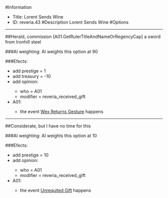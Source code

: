 #Information
 - Title: Lorent Sends Wine
 - ID: reveria.43
#Description
Lorent Sends Wine
#Options

___
##Herald, commission [A01.GetRulerTitleAndNameOrRegencyCap] a sword from Ironhill steel

###AI weighting:
AI weights this option at 90


###Efects:<ul><li>add prestige = 1</li><li>add treasury = -10</li><li>add opinion:</li><ul><li>who = A01</li><li>modifier = reveria_received_gift</li></ul><li>A01:</li><ul><li>the event [Wex Returns Gesture](../events/wex_returns_gesture.md) happens</li></ul></ul>

___
##Considerate, but I have no time for this

###AI weighting:
AI weights this option at 10


###Efects:<ul><li>add prestige = 10</li><li>add opinion:</li><ul><li>who = A01</li><li>modifier = reveria_received_gift</li></ul><li>A01:</li><ul><li>the event [Unrequited Gift](../events/unrequited_gift.md) happens</li></ul></ul>
